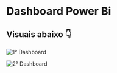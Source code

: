 # Dashboard Power Bi
## Visuais abaixo :point_down:
![1° Dashboard](https://github.com/user-attachments/assets/b83ad57b-6427-4889-9f24-3c3a09efde8e)

![2° Dashboard](https://github.com/user-attachments/assets/fc034cc9-aab9-4a25-8b0e-d39a564b50c6)
